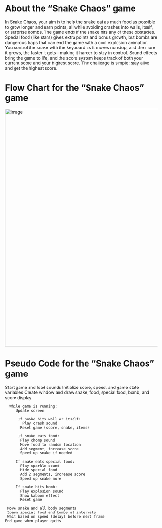 # About the “Snake Chaos” game
In Snake Chaos, your aim is to help the snake eat as much food as possible to grow longer and earn points, all while avoiding crashes into walls, itself, or surprise bombs. The game ends if the snake hits any of these obstacles. Special food (like stars) gives extra points and bonus growth, but bombs are dangerous traps that can end the game with a cool explosion animation.
You control the snake with the keyboard as it moves nonstop, and the more it grows, the faster it gets—making it harder to stay in control. Sound effects bring the game to life, and the score system keeps track of both your current score and your highest score. The challenge is simple: stay alive and get the highest score.




# Flow Chart for the “Snake Chaos” game
   
   <img width="785" alt="image" src="https://github.com/user-attachments/assets/fa5ffba7-7c1f-4b9a-a718-a8234ea88680" />




# Pseudo Code for the “Snake Chaos” game

Start game and load sounds
Initialize score, speed, and game state variables
Create window and draw snake, food, special food, bomb, and score display



      While game is running:
         Update screen
    
          If snake hits wall or itself:
            Play crash sound
           Reset game (score, snake, items)

          If snake eats food:
           Play chomp sound
           Move food to random location
           Add segment, increase score
           Speed up snake if needed

         If snake eats special food:
           Play sparkle sound
           Hide special food
           Add 2 segments, increase score
           Speed up snake more

         If snake hits bomb:
           Play explosion sound
           Show kaboom effect
           Reset game

     Move snake and all body segments
     Spawn special food and bombs at intervals
     Wait based on speed (delay) before next frame
    End game when player quits

